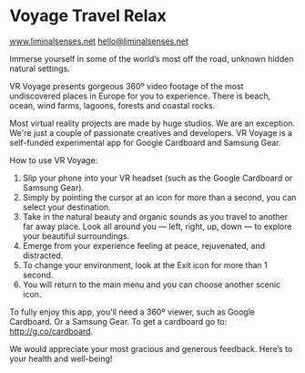 # Voyage Travel Relax

www.liminalsenses.net
hello@liminalsenses.net

Immerse yourself in some of the world’s most off the road, unknown hidden natural settings.

VR Voyage presents gorgeous 360º video footage of the most undiscovered places in Europe for you to experience. There is beach, ocean, wind farms, lagoons, forests and coastal rocks.

Most virtual reality projects are made by huge studios. We are an exception. We're just a couple of passionate creatives and developers. VR Voyage is a self-funded experimental app for Google Cardboard and Samsung Gear.

How to use VR Voyage:

1. Slip your phone into your VR headset (such as the Google Cardboard or Samsung Gear).
2. Simply by pointing the cursor at an icon for more than a second, you can select your
destination.
3. Take in the natural beauty and organic sounds as you travel to another far away place. Look all
around you — left, right, up, down — to explore your beautiful surroundings.
5. Emerge from your experience feeling at peace, rejuvenated, and distracted.
6. To change your environment, look at the Exit icon for more than 1 second.
7. You will return to the main menu and you can choose another scenic icon.

To fully enjoy this app, you'll need a 360º viewer, such as Google Cardboard. Or a Samsung Gear. To get a cardboard go to: http://g.co/cardboard.

We would appreciate your most gracious and generous feedback. Here’s to your health and
well-being!
